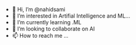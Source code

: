 - 👋 Hi, I’m @nahidsami
- 👀 I’m interested in Artifial Intelligence and ML...
- 🌱 I’m currently learning .ML
- 💞️ I’m looking to collaborate on AI
- 📫 How to reach me ...

<!---
nahidsami/nahidsami is a ✨ special ✨ repository because its `README.md` (this file) appears on your GitHub profile.
You can click the Preview link to take a look at your changes.
--->
